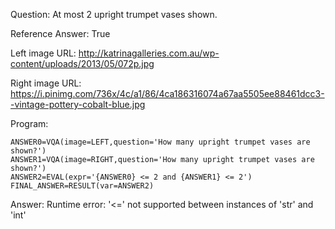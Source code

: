 Question: At most 2 upright trumpet vases shown.

Reference Answer: True

Left image URL: http://katrinagalleries.com.au/wp-content/uploads/2013/05/072p.jpg

Right image URL: https://i.pinimg.com/736x/4c/a1/86/4ca186316074a67aa5505ee88461dcc3--vintage-pottery-cobalt-blue.jpg

Program:

```
ANSWER0=VQA(image=LEFT,question='How many upright trumpet vases are shown?')
ANSWER1=VQA(image=RIGHT,question='How many upright trumpet vases are shown?')
ANSWER2=EVAL(expr='{ANSWER0} <= 2 and {ANSWER1} <= 2')
FINAL_ANSWER=RESULT(var=ANSWER2)
```
Answer: Runtime error: '<=' not supported between instances of 'str' and 'int'

